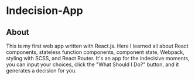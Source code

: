 # Indecision-App

## About

This is my first web app written with React.js. 
Here I learned all about React components, stateless function components, component state, Webpack, styling with SCSS, and React Router. 
It's an app for the indecisive moments, you can input your choices, click the "What Should I Do?" button, and it generates a decision for you.

